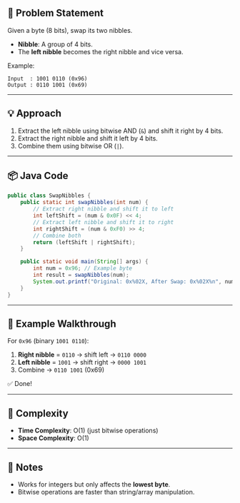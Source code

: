 
## 📜 Problem Statement
Given a byte (8 bits), swap its two nibbles.

- **Nibble**: A group of 4 bits.  
- The **left nibble** becomes the right nibble and vice versa.

Example:  
```
Input  : 1001 0110 (0x96)
Output : 0110 1001 (0x69)
```

---

## 💡 Approach
1. Extract the left nibble using bitwise AND (`&`) and shift it right by 4 bits.
2. Extract the right nibble and shift it left by 4 bits.
3. Combine them using bitwise OR (`|`).

---

## 📦 Java Code

```java
public class SwapNibbles {
    public static int swapNibbles(int num) {
        // Extract right nibble and shift it to left
        int leftShift = (num & 0x0F) << 4;
        // Extract left nibble and shift it to right
        int rightShift = (num & 0xF0) >> 4;
        // Combine both
        return (leftShift | rightShift);
    }

    public static void main(String[] args) {
        int num = 0x96; // Example byte
        int result = swapNibbles(num);
        System.out.printf("Original: 0x%02X, After Swap: 0x%02X%n", num, result);
    }
}
```

---

## 🧮 Example Walkthrough
For `0x96` (binary `1001 0110`):

1. **Right nibble** = `0110` → shift left → `0110 0000`
2. **Left nibble**  = `1001` → shift right → `0000 1001`
3. Combine → `0110 1001` (0x69)

✅ Done!

---

## 🏁 Complexity
- **Time Complexity**: O(1) (just bitwise operations)
- **Space Complexity**: O(1)

---

## 📌 Notes
- Works for integers but only affects the **lowest byte**.
- Bitwise operations are faster than string/array manipulation.
